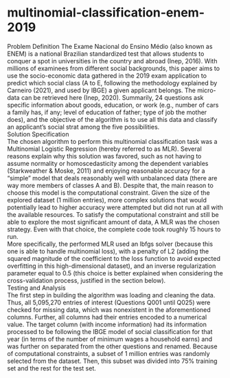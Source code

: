 # multinomial-classification-enem-2019
Problem Definition
The Exame Nacional do Ensino Médio (also known as ENEM) is a national Brazilian standardized test that allows students to conquer a spot in universities in the country and abroad (Inep, 2016). With millions of examinees from different social backgrounds, this paper aims to use the socio-economic data gathered in the 2019 exam application to predict which social class (A to E, following the methodology explained by Carneiro (2021), and used by IBGE) a given applicant belongs. The micro-data can be retrieved here (Inep, 2020). Summarily, 24 questions ask specific information about goods, education, or work (e.g., number of cars a family has, if any; level of education of father; type of job the mother does), and the objective of the algorithm is to use all this data and classify an applicant’s social strat among the five possibilities.<br>
Solution Specification<br>
The chosen algorithm to perform this multinomial classification task was a Multinomial Logistic Regression (hereby referred to as MLR). Several reasons explain why this solution was favored, such as not having to assume normality or homoscedasticity among the dependent variables (Starkweather & Moske, 2011) and enjoying reasonable accuracy for a “simple” model that deals reasonably well with unbalanced data (there are way more members of classes A and B). Despite that, the main reason to choose this model is the computational constraint. Given the size of the explored dataset (1 million entries), more complex solutions that would potentially lead to higher accuracy were attempted but did not run at all with the available resources. To satisfy the computational constraint and still be able to explore the most significant amount of data, A MLR was the chosen strategy. Even with that choice, the complete code took roughly 15 hours to run.<br>
More specifically, the performed MLR used an lbfgs solver (because this one is able to handle multinomial loss), with a penalty of L2 (adding the squared magnitude of the coefficient to the loss function to avoid expected overfitting in this high-dimensional dataset), and an inverse regularization parameter equal to 0.5 (this choice is better explained when considering the cross-validation process, justified in the section below).<br>
Testing and Analysis<br>
The first step in building the algorithm was loading and cleaning the data. Thus, all 5,095,270 entries of interest (Questions Q001 until Q025) were checked for missing data, which was nonexistent in the aforementioned columns. Further, all columns had their entries encoded to a numerical value. The target column (with income information) had its information processed to be following the IBGE model of social classification for that year (in terms of the number of minimum wages a household earns) and was further on separated from the other questions and renamed. Because of computational constraints, a subset of 1 million entries was randomly selected from the dataset. Then, this subset was divided into 75% training set and the rest for the test set.
